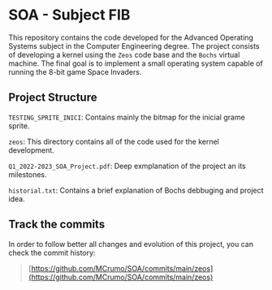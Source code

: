 # SOA - Subject FIB
This repository contains the code developed for the Advanced Operating Systems subject in the Computer Engineering degree. The project consists of developing a kernel using the `Zeos` code base and the `Bochs` virtual machine. The final goal is to implement a small operating system capable of running the 8-bit game Space Invaders.

## Project Structure


`TESTING_SPRITE_INICI`: Contains mainly the bitmap for the inicial grame sprite.

`zeos`: This directory contains all of the code used for the kernel development.

`Q1_2022-2023_SOA_Project.pdf`:  Deep exmplanation of the project an its milestones.

`historial.txt`: Contains a brief explanation of Bochs debbuging and project idea.

## Track the commits

In order to follow better all changes and evolution of this project, you can check the commit history:

>[https://github.com/MCrumo/SOA/commits/main/zeos](https://github.com/MCrumo/SOA/commits/main/zeos)

